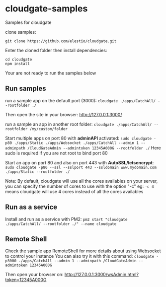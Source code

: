 # cloudgate-samples
Samples for cloudgate

clone samples: 
    
    git clone https://github.com/elestio/cloudgate.git

Enter the cloned folder then install dependencies:  
    
    cd cloudgate
    npm install

Your are not ready to run the samples below

## Run samples
 
run a sample app on the default port (3000): `cloudgate ./apps/CatchAll/ --rootfolder ./`

Then open the site in your browser: http://127.0.0.1:3000/


run a sample an app in another root folder: `cloudgate ./apps/CatchAll/ --rootfolder /my/custom/folder`

  
Start multiple apps on port 80 with **adminAPI** activated:
`sudo cloudgate -p80 ./apps/Static ./apps/Websocket ./apps/CatchAll --admin 1 --adminpath /CloudGateAdmin --admintoken 12345A000G --rootfolder ./`
Here sudo is required if you are not root to bind port 80

Start an app on port 80 and also on port 443 with **AutoSSL/letsencrypt**:
`sudo cloudgate -p80 --ssl --sslport 443 --ssldomain www.mydomain.com ./apps/Static --rootfolder ./`


Note: By default, cloudgate will use all the cores availables on your server, you can specify the number of cores to use with the option "-c"
eg: `-c 4` means cloudgate will use 4 cores instead of all the cores availables

 ## Run as a service

Install and run as a service with PM2: 
`pm2 start "cloudgate ./apps/CatchAll/ --rootfolder ./" --name cloudgate`



## Remote Shell

Check the sample app RemoteShell for more details about using Websocket to control your instance
You can also try it with this command: `cloudgate -p3000 ./apps/CatchAll --admin 1 --adminpath /CloudGateAdmin --admintoken 12345A000G`

Then open your browser on: http://127.0.0.1:3000/wsAdmin.html?token=12345A000G


